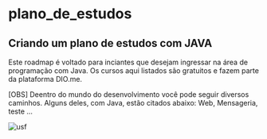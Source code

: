 # plano_de_estudos

## Criando um plano de estudos com JAVA

Este roadmap é voltado para inciantes que desejam ingressar na área de programação com Java. Os cursos aqui listados são gratuitos e fazem parte da plataforma DIO.me.

[OBS] Deentro do mundo do desenvolvimento você pode seguir diversos caminhos. Alguns deles, com Java, estão citados abaixo: Web, Mensageria, teste ...

![usf](https://user-images.githubusercontent.com/106037567/194963863-8cc0beb3-90e9-432b-8f07-b3b21cab4e80.png)
